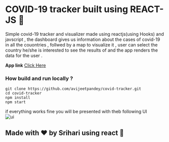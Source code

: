 # COVID-19 tracker built using REACT-JS :tada:
Simple covid-19 tracker and visualizer made using reactjs(using Hooks) and javscript , the dashboard gives us information about the cases of covid-19 in all the couontries , follwed by a map to visualize it , user can select the country he/she is interested to see the results of and the app renders the data for the user .

**App link** <a href="https://avijeetpandey.github.io/covid-tracker"> Click Here </a>


### How build and run locally ?
```
git clone https://github.com/avijeetpandey/covid-tracker.git
cd covid-tracker
npm install
npm start
```

if everything works fine you will be presented with theb following UI <br>
<img src="screenshots/ui.png" alt="ui" />


## Made with ❤ by Srihari using react :muscle: